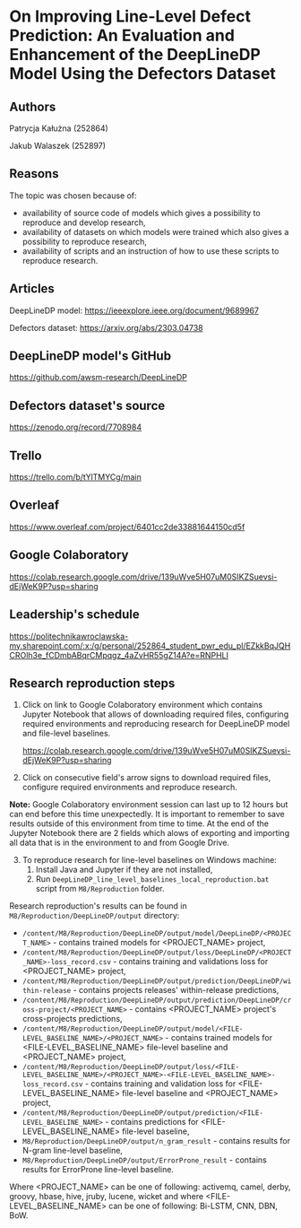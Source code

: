 On Improving Line-Level Defect Prediction: An Evaluation and Enhancement of the DeepLineDP Model Using the Defectors Dataset
============================================================================================================================

Authors 
-------

Patrycja Kałużna (252864)

Jakub Walaszek (252897)

Reasons
-------

The topic was chosen because of:
- availability of source code of models which gives a possibility to reproduce and develop research,
- availability of datasets on which models were trained which also gives a possibility to reproduce research,
- availability of scripts and an instruction of how to use these scripts to reproduce research. 

Articles 
--------

DeepLineDP model: https://ieeexplore.ieee.org/document/9689967

Defectors dataset: https://arxiv.org/abs/2303.04738

DeepLineDP model's GitHub
-------------------------

https://github.com/awsm-research/DeepLineDP

Defectors dataset's source
--------------------------

https://zenodo.org/record/7708984


Trello
------

https://trello.com/b/tYlTMYCg/main

Overleaf
--------

https://www.overleaf.com/project/6401cc2de33881644150cd5f

Google Colaboratory
-------------------

https://colab.research.google.com/drive/139uWve5H07uM0SIKZSuevsi-dEjWeK9P?usp=sharing

Leadership's schedule
---------------------
https://politechnikawroclawska-my.sharepoint.com/:x:/g/personal/252864_student_pwr_edu_pl/EZkkBqJQHCROlh3e_fCDmbABqrCMpqgz_4aZvHR55gZ14A?e=RNPHLI

Research reproduction steps
---------------------------
1. Click on link to Google Colaboratory environment which contains Jupyter Notebook that allows of downloading required files, configuring required environments and reproducing research for DeepLineDP model and file-level baselines.
   
    https://colab.research.google.com/drive/139uWve5H07uM0SIKZSuevsi-dEjWeK9P?usp=sharing

2. Click on consecutive field's arrow signs to download required files, configure required environments and reproduce research.

**Note:** Google Colaboratory environment session can last up to 12 hours but can end before this time unexpectedly. It is important to remember to save results outside of this environment from time to time. At the end of the Jupyter Notebook there are 2 fields which alows of exporting and importing all data that is in the environment to and from Google Drive.

3. To reproduce research for line-level baselines on Windows machine:
    1. Install Java and Jupyter if they are not installed,
    2. Run `DeepLineDP_line_level_baselines_local_reproduction.bat` script from `M8/Reproduction` folder.

Research reproduction's results can be found in `M8/Reproduction/DeepLineDP/output` directory:
- `/content/M8/Reproduction/DeepLineDP/output/model/DeepLineDP/<PROJECT_NAME>` - contains trained models for \<PROJECT_NAME\> project,
- `/content/M8/Reproduction/DeepLineDP/output/loss/DeepLineDP/<PROJECT_NAME>-loss_record.csv` - contains training and validations loss for \<PROJECT_NAME\> project,
- `/content/M8/Reproduction/DeepLineDP/output/prediction/DeepLineDP/within-release` - contains projects releases' within-release predictions,
- `/content/M8/Reproduction/DeepLineDP/output/prediction/DeepLineDP/cross-project/<PROJECT_NAME>` - contains \<PROJECT_NAME\> project's cross-projects predictions, 
- `/content/M8/Reproduction/DeepLineDP/output/model/<FILE-LEVEL_BASELINE_NAME>/<PROJECT_NAME>` - contains trained models for \<FILE-LEVEL_BASELINE_NAME\> file-level baseline and \<PROJECT_NAME\> project,
- `/content/M8/Reproduction/DeepLineDP/output/loss/<FILE-LEVEL_BASELINE_NAME>/<PROJECT_NAME>-<FILE-LEVEL_BASELINE_NAME>-loss_record.csv` - contains training and validation loss for \<FILE-LEVEL_BASELINE_NAME\> file-level baseline and \<PROJECT_NAME\> project,
- `/content/M8/Reproduction/DeepLineDP/output/prediction/<FILE-LEVEL_BASELINE_NAME>` - contains predictions for \<FILE-LEVEL_BASELINE_NAME\> file-level baseline,
- `M8/Reproduction/DeepLineDP/output/n_gram_result` - contains results for N-gram line-level baseline,
- `M8/Reproduction/DeepLineDP/output/ErrorProne_result` - contains results for ErrorProne line-level baseline.

Where \<PROJECT_NAME\> can be one of following: activemq, camel, derby, groovy, hbase, hive, jruby, lucene, wicket and where \<FILE-LEVEL_BASELINE_NAME\> can be one of following: Bi-LSTM, CNN, DBN, BoW.